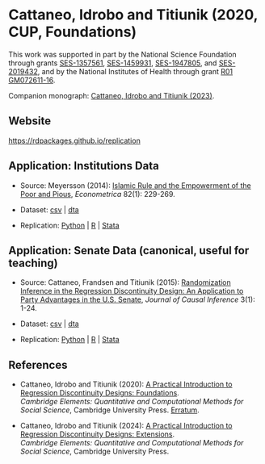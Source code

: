 # Cattaneo, Idrobo and Titiunik (2020, CUP, Foundations)

This work was supported in part by the National Science Foundation through grants [SES-1357561](https://www.nsf.gov/awardsearch/showAward?AWD_ID=1357561), [SES-1459931](https://www.nsf.gov/awardsearch/showAward?AWD_ID=1459931), [SES-1947805](https://www.nsf.gov/awardsearch/showAward?AWD_ID=1947805), and [SES-2019432](https://www.nsf.gov/awardsearch/showAward?AWD_ID=2019432), and by the National Institutes of Health through grant [R01 GM072611-16](https://reporter.nih.gov/project-details/10093056).

Companion monograph: [Cattaneo, Idrobo and Titiunik (2023)](https://github.com/rdpackages-replication/CIT_2023_CUP).

## Website

https://rdpackages.github.io/replication

## Application: Institutions Data

- Source: Meyersson (2014): [Islamic Rule and the Empowerment of the Poor and Pious](https://doi.org/10.3982/ecta9878), _Econometrica_ 82(1): 229-269.

- Dataset: [csv](CIT_2020_CUP_polecon.csv) | [dta](CIT_2020_CUP_polecon.dta)

- Replication: [Python](CIT_2020_CUP_polecon.py) | [R](CIT_2020_CUP_polecon.R) | [Stata](CIT_2020_CUP_polecon.do)

## Application: Senate Data (canonical, useful for teaching)

- Source: Cattaneo, Frandsen and Titiunik (2015): [Randomization Inference in the Regression Discontinuity Design: An Application to Party Advantages in the U.S. Senate](https://rdpackages.github.io/references/Cattaneo-Frandsen-Titiunik_2015_JCI.pdf), _Journal of Causal Inference_ 3(1): 1-24.

- Dataset: [csv](CIT_2020_CUP_senate.csv) | [dta](CIT_2020_CUP_senate.dta)

- Replication: [Python](CIT_2020_CUP_senate.py) | [R](CIT_2020_CUP_senate.R) | [Stata](CIT_2020_CUP_senate.do)


## References

- Cattaneo, Idrobo and Titiunik (2020): [A Practical Introduction to Regression Discontinuity Designs: Foundations](https://rdpackages.github.io/references/Cattaneo-Idrobo-Titiunik_2020_CUP.pdf).<br>
_Cambridge Elements: Quantitative and Computational Methods for Social Science_, Cambridge University Press. [Erratum](https://rdpackages.github.io/references/Cattaneo-Idrobo-Titiunik_2020_CUP--erratum.pdf).

- Cattaneo, Idrobo and Titiunik (2024): [A Practical Introduction to Regression Discontinuity Designs: Extensions](https://rdpackages.github.io/references/Cattaneo-Idrobo-Titiunik_2024_CUP.pdf).<br>
_Cambridge Elements: Quantitative and Computational Methods for Social Science_, Cambridge University Press.

<br><br>
